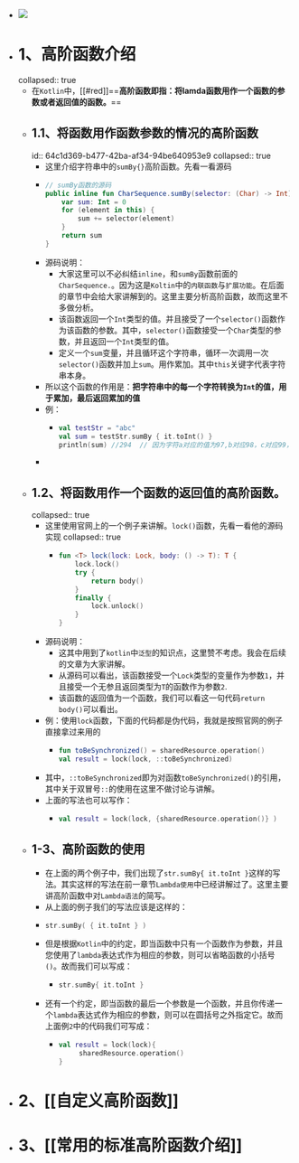 - ![](https://images2018.cnblogs.com/blog/1255627/201806/1255627-20180625175733663-1224851246.png)
- # 1、高阶函数介绍
  collapsed:: true
	- 在`Kotlin`中，[[#red]]==**高阶函数即指：将lamda函数用作一个函数的参数或者返回值的函数。**==
	- ## 1.1、将函数用作函数参数的情况的高阶函数
	  id:: 64c1d369-b477-42ba-af34-94be640953e9
	  collapsed:: true
		- 这里介绍字符串中的`sumBy{}`高阶函数。先看一看源码
		- ```kotlin
		  // sumBy函数的源码
		  public inline fun CharSequence.sumBy(selector: (Char) -> Int): Int {
		      var sum: Int = 0
		      for (element in this) {
		          sum += selector(element)
		      }
		      return sum
		  }
		  
		  ```
		- 源码说明：
			- 大家这里可以不必纠结`inline`，和`sumBy`函数前面的`CharSequence.`。因为这是`Koltin`中的`内联函数`与`扩展功能`。在后面的章节中会给大家讲解到的。这里主要分析高阶函数，故而这里不多做分析。
			- 该函数返回一个`Int`类型的值。并且接受了一个`selector()`函数作为该函数的参数。其中，`selector()`函数接受一个`Char`类型的参数，并且返回一个`Int`类型的值。
			- 定义一个`sum`变量，并且循环这个字符串，循环一次调用一次`selector()`函数并加上`sum`。用作累加。其中`this`关键字代表字符串本身。
		- 所以这个函数的作用是：**把字符串中的每一个字符转换为`Int`的值，用于累加，最后返回累加的值**
		- 例：
			- ```kotlin
			  val testStr = "abc"
			  val sum = testStr.sumBy { it.toInt() }
			  println(sum) //294  // 因为字符a对应的值为97,b对应98，c对应99，故而该值即为 97 + 98 + 99 = 294
			  ```
		-
	- ## 1.2、将函数用作一个函数的返回值的高阶函数。
	  collapsed:: true
		- 这里使用官网上的一个例子来讲解。`lock()`函数，先看一看他的源码实现
		  collapsed:: true
			- ```kotlin
			  fun <T> lock(lock: Lock, body: () -> T): T {
			      lock.lock()
			      try {
			          return body()
			      }
			      finally {
			          lock.unlock()
			      }
			  }
			  
			  ```
		- 源码说明：
			- 这其中用到了`kotlin`中`泛型`的知识点，这里赞不考虑。我会在后续的文章为大家讲解。
			- 从源码可以看出，该函数接受一个`Lock`类型的变量作为参数`1`，并且接受一个无参且返回类型为`T`的函数作为参数`2`.
			- 该函数的返回值为一个函数，我们可以看这一句代码`return body()`可以看出。
		- 例：使用`lock`函数，下面的代码都是伪代码，我就是按照官网的例子直接拿过来用的
			- ```kotlin
			  fun toBeSynchronized() = sharedResource.operation()
			  val result = lock(lock, ::toBeSynchronized)    
			  
			  ```
		- 其中，`::toBeSynchronized`即为对函数`toBeSynchronized()`的引用，其中关于双冒号`::`的使用在这里不做讨论与讲解。
		- 上面的写法也可以写作：
			- ```kotlin
			  val result = lock(lock, {sharedResource.operation()} )
			  
			  ```
	- ## 1-3、高阶函数的使用
		- 在上面的两个例子中，我们出现了`str.sumBy{ it.toInt }`这样的写法。其实这样的写法在前一章节`Lambda使用`中已经讲解过了。这里主要讲高阶函数中对`Lambda语法`的简写。
		- 从上面的例子我们的写法应该是这样的：
		- ```kotlin
		  str.sumBy( { it.toInt } )
		  
		  ```
		- 但是根据`Kotlin`中的约定，即当函数中只有一个函数作为参数，并且您使用了`lambda`表达式作为相应的参数，则可以省略函数的小括号`()`。故而我们可以写成：
			- ```kotlin
			  str.sumBy{ it.toInt }
			  ```
		- 还有一个约定，即当函数的最后一个参数是一个函数，并且你传递一个`lambda`表达式作为相应的参数，则可以在圆括号之外指定它。故而上面例`2`中的代码我们可写成：
			- ```kotlin
			  val result = lock(lock){
			       sharedResource.operation()
			  }
			  ```
- # 2、[[自定义高阶函数]]
- # 3、[[常用的标准高阶函数介绍]]